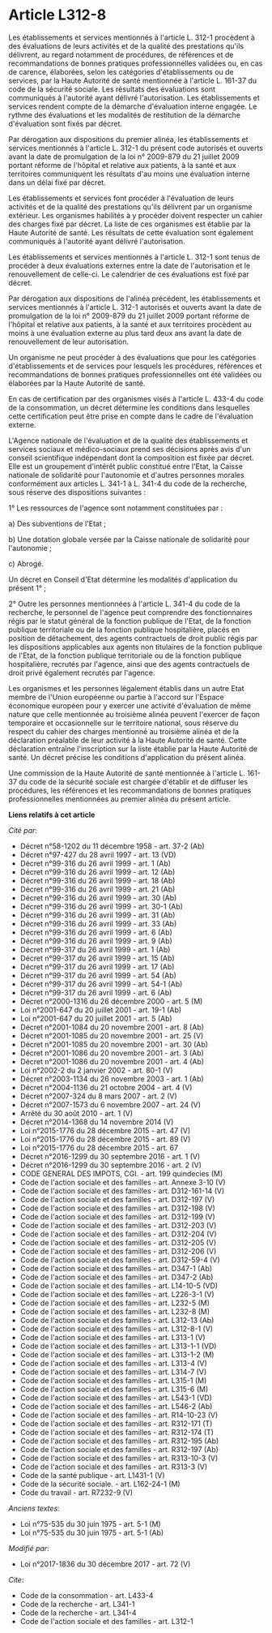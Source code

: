 # Article L312-8

Les établissements et services mentionnés à l'article L. 312-1 procèdent à des évaluations de leurs activités et de la
qualité des prestations qu'ils délivrent, au regard notamment de procédures, de références et de recommandations de bonnes
pratiques professionnelles validées ou, en cas de carence, élaborées, selon les catégories d'établissements ou de services,
par la Haute Autorité de santé mentionnée à l'article L. 161-37 du code de la sécurité sociale. Les résultats des évaluations
sont communiqués à l'autorité ayant délivré l'autorisation. Les établissements et services rendent compte de la démarche
d'évaluation interne engagée. Le rythme des évaluations et les modalités de restitution de la démarche d'évaluation sont
fixés par décret.

Par dérogation aux dispositions du premier alinéa, les établissements et services mentionnés à l'article L. 312-1 du présent
code autorisés et ouverts avant la date de promulgation de la loi n° 2009-879 du 21 juillet 2009 portant réforme de l'hôpital
et relative aux patients, à la santé et aux territoires communiquent les résultats d'au moins une évaluation interne dans un
délai fixé par décret.

Les établissements et services font procéder à l'évaluation de leurs activités et de la qualité des prestations qu'ils
délivrent par un organisme extérieur. Les organismes habilités à y procéder doivent respecter un cahier des charges fixé par
décret. La liste de ces organismes est établie par la Haute Autorité de santé. Les résultats de cette évaluation sont
également communiqués à l'autorité ayant délivré l'autorisation.

Les établissements et services mentionnés à l'article L. 312-1 sont tenus de procéder à deux évaluations externes entre la
date de l'autorisation et le renouvellement de celle-ci. Le calendrier de ces évaluations est fixé par décret.

Par dérogation aux dispositions de l'alinéa précédent, les établissements et services mentionnés à l'article L. 312-1
autorisés et ouverts avant la date de promulgation de la loi n° 2009-879 du 21 juillet 2009 portant réforme de l'hôpital et
relative aux patients, à la santé et aux territoires procèdent au moins à une évaluation externe au plus tard deux ans avant
la date de renouvellement de leur autorisation.

Un organisme ne peut procéder à des évaluations que pour les catégories d'établissements et de services pour lesquels les
procédures, références et recommandations de bonnes pratiques professionnelles ont été validées ou élaborées par la Haute
Autorité de santé.

En cas de certification par des organismes visés à l'article L. 433-4 du code de la consommation, un décret détermine les
conditions dans lesquelles cette certification peut être prise en compte dans le cadre de l'évaluation externe.

L'Agence nationale de l'évaluation et de la qualité des établissements et services sociaux et médico-sociaux prend ses
décisions après avis d'un conseil scientifique indépendant dont la composition est fixée par décret. Elle est un groupement
d'intérêt public constitué entre l'Etat, la Caisse nationale de solidarité pour l'autonomie et d'autres personnes morales
conformément aux articles L. 341-1 à L. 341-4 du code de la recherche, sous réserve des dispositions suivantes :

1° Les ressources de l'agence sont notamment constituées par :

a) Des subventions de l'Etat ;

b) Une dotation globale versée par la Caisse nationale de solidarité pour l'autonomie ;

c) Abrogé.

Un décret en Conseil d'Etat détermine les modalités d'application du présent 1° ;

2° Outre les personnes mentionnées à l'article L. 341-4 du code de la recherche, le personnel de l'agence peut comprendre des
fonctionnaires régis par le statut général de la fonction publique de l'Etat, de la fonction publique territoriale ou de la
fonction publique hospitalière, placés en position de détachement, des agents contractuels de droit public régis par les
dispositions applicables aux agents non titulaires de la fonction publique de l'Etat, de la fonction publique territoriale ou
de la fonction publique hospitalière, recrutés par l'agence, ainsi que des agents contractuels de droit privé également
recrutés par l'agence.

Les organismes et les personnes légalement établis dans un autre Etat membre de l'Union européenne ou partie à l'accord sur
l'Espace économique européen pour y exercer une activité d'évaluation de même nature que celle mentionnée au troisième alinéa
peuvent l'exercer de façon temporaire et occasionnelle sur le territoire national, sous réserve du respect du cahier des
charges mentionné au troisième alinéa et de la déclaration préalable de leur activité à la Haute Autorité de santé. Cette
déclaration entraîne l'inscription sur la liste établie par la Haute Autorité de santé. Un décret précise les conditions
d'application du présent alinéa.

Une commission de la Haute Autorité de santé mentionnée à l'article L. 161-37 du code de la sécurité sociale est chargée
d'établir et de diffuser les procédures, les références et les recommandations de bonnes pratiques professionnelles
mentionnées au premier alinéa du présent article.

**Liens relatifs à cet article**

_Cité par_:

  - Décret n°58-1202 du 11 décembre 1958 - art. 37-2 (Ab)
  - Décret n°97-427 du 28 avril 1997 - art. 13 (VD)
  - Décret n°99-316 du 26 avril 1999 - art. 1 (Ab)
  - Décret n°99-316 du 26 avril 1999 - art. 12 (Ab)
  - Décret n°99-316 du 26 avril 1999 - art. 18 (Ab)
  - Décret n°99-316 du 26 avril 1999 - art. 21 (Ab)
  - Décret n°99-316 du 26 avril 1999 - art. 30 (Ab)
  - Décret n°99-316 du 26 avril 1999 - art. 30-1 (Ab)
  - Décret n°99-316 du 26 avril 1999 - art. 31 (Ab)
  - Décret n°99-316 du 26 avril 1999 - art. 33 (Ab)
  - Décret n°99-316 du 26 avril 1999 - art. 6 (Ab)
  - Décret n°99-316 du 26 avril 1999 - art. 9 (Ab)
  - Décret n°99-317 du 26 avril 1999 - art. 1 (Ab)
  - Décret n°99-317 du 26 avril 1999 - art. 15 (Ab)
  - Décret n°99-317 du 26 avril 1999 - art. 17 (Ab)
  - Décret n°99-317 du 26 avril 1999 - art. 54 (Ab)
  - Décret n°99-317 du 26 avril 1999 - art. 54-1 (Ab)
  - Décret n°99-317 du 26 avril 1999 - art. 6 (Ab)
  - Décret n°2000-1316 du 26 décembre 2000 - art. 5 (M)
  - Loi n°2001-647 du 20 juillet 2001 - art. 19-1 (Ab)
  - Loi n°2001-647 du 20 juillet 2001 - art. 5 (Ab)
  - Décret n°2001-1084 du 20 novembre 2001 - art. 8 (Ab)
  - Décret n°2001-1085 du 20 novembre 2001 - art. 25 (V)
  - Décret n°2001-1085 du 20 novembre 2001 - art. 30 (Ab)
  - Décret n°2001-1086 du 20 novembre 2001 - art. 3 (Ab)
  - Décret n°2001-1086 du 20 novembre 2001 - art. 4 (Ab)
  - Loi n°2002-2 du 2 janvier 2002 - art. 80-1 (V)
  - Décret n°2003-1134 du 26 novembre 2003 - art. 1 (Ab)
  - Décret n°2004-1136 du 21 octobre 2004 - art. 4 (V)
  - Décret n°2007-324 du 8 mars 2007 - art. 2 (V)
  - Décret n°2007-1573 du 6 novembre 2007 - art. 24 (V)
  - Arrêté du 30 août 2010 - art. 1 (V)
  - Décret n°2014-1368 du 14 novembre 2014 (V)
  - Loi n°2015-1776 du 28 décembre 2015 - art. 47 (V)
  - Loi n°2015-1776 du 28 décembre 2015 - art. 89 (V)
  - Loi n°2015-1776 du 28 décembre 2015 - art. 67
  - Décret n°2016-1299 du 30 septembre 2016 - art. 1 (V)
  - Décret n°2016-1299 du 30 septembre 2016 - art. 2 (V)
  - CODE GENERAL DES IMPOTS, CGI. - art. 199 quindecies (M)
  - Code de l'action sociale et des familles - art. Annexe 3-10 (V)
  - Code de l'action sociale et des familles - art. D312-161-14 (V)
  - Code de l'action sociale et des familles - art. D312-197 (V)
  - Code de l'action sociale et des familles - art. D312-198 (V)
  - Code de l'action sociale et des familles - art. D312-199 (V)
  - Code de l'action sociale et des familles - art. D312-203 (V)
  - Code de l'action sociale et des familles - art. D312-204 (V)
  - Code de l'action sociale et des familles - art. D312-205 (V)
  - Code de l'action sociale et des familles - art. D312-206 (V)
  - Code de l'action sociale et des familles - art. D312-59-4 (V)
  - Code de l'action sociale et des familles - art. D347-1 (Ab)
  - Code de l'action sociale et des familles - art. D347-2 (Ab)
  - Code de l'action sociale et des familles - art. L14-10-5 (VD)
  - Code de l'action sociale et des familles - art. L226-3-1 (V)
  - Code de l'action sociale et des familles - art. L232-5 (M)
  - Code de l'action sociale et des familles - art. L232-8 (M)
  - Code de l'action sociale et des familles - art. L312-13 (Ab)
  - Code de l'action sociale et des familles - art. L312-8-1 (V)
  - Code de l'action sociale et des familles - art. L313-1 (V)
  - Code de l'action sociale et des familles - art. L313-1-1 (VD)
  - Code de l'action sociale et des familles - art. L313-1-2 (M)
  - Code de l'action sociale et des familles - art. L313-4 (V)
  - Code de l'action sociale et des familles - art. L314-7 (V)
  - Code de l'action sociale et des familles - art. L315-1 (M)
  - Code de l'action sociale et des familles - art. L315-6 (M)
  - Code de l'action sociale et des familles - art. L543-1 (VD)
  - Code de l'action sociale et des familles - art. L546-2 (Ab)
  - Code de l'action sociale et des familles - art. R14-10-23 (V)
  - Code de l'action sociale et des familles - art. R312-171 (T)
  - Code de l'action sociale et des familles - art. R312-174 (T)
  - Code de l'action sociale et des familles - art. R312-195 (Ab)
  - Code de l'action sociale et des familles - art. R312-197 (Ab)
  - Code de l'action sociale et des familles - art. R313-10-3 (V)
  - Code de l'action sociale et des familles - art. R313-3 (V)
  - Code de la santé publique - art. L1431-1 (V)
  - Code de la sécurité sociale. - art. L162-24-1 (M)
  - Code du travail - art. R7232-9 (V)

_Anciens textes_:

  - Loi n°75-535 du 30 juin 1975 - art. 5-1 (M)
  - Loi n°75-535 du 30 juin 1975 - art. 5-1 (Ab)

_Modifié par_:

  - Loi n°2017-1836 du 30 décembre 2017 - art. 72 (V)

_Cite_:

  - Code de la consommation - art. L433-4
  - Code de la recherche - art. L341-1
  - Code de la recherche - art. L341-4
  - Code de l'action sociale et des familles - art. L312-1
